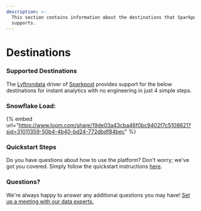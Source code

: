 ```yaml
---
description: >-
  This section contains information about the destinations that Sparkpost
  supports.
---
```


# Destinations

### Supported Destinations

The [Lyftrondata](https://www.lyftrondata.com/) driver of [Sparkpost](https://www.lyftrondata.com/integration/marketing-analytics/sparkpost/) provides support for the below destinations for instant analytics with no engineering in just 4 simple steps.

### Snowflake Load:

{% embed url="https://www.loom.com/share/19de03a43cba46f0bc9402f7c5108621?sid=31011359-50b4-4b40-bd24-772dbdf84bec" %}

### Quickstart Steps

Do you have questions about how to use the platform? Don't worry; we've got you covered. Simply follow the quickstart instructions [here](./).

### Questions? <a href="#questions" id="questions"></a>

We're always happy to answer any additional questions you may have! [Set up a meeting with our data experts.](https://www.lyftrondata.com/book-a-meeting/)
